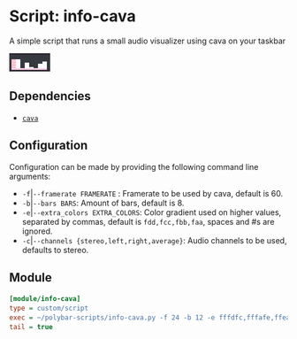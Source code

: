 # Script: info-cava

A simple script that runs a small audio visualizer using cava on your taskbar

![info-cava](screenshots/1.png)


## Dependencies

* [`cava`](https://github.com/karlstav/cava)

## Configuration

Configuration can be made by providing the following command line arguments:
* `-f`|`--framerate FRAMERATE` : Framerate to be used by cava, default is 60.
* `-b`|`--bars BARS`:  Amount of bars, default is 8.
* `-e`|`--extra_colors EXTRA_COLORS`: Color gradient used on higher values, separated by commas, default is `fdd,fcc,fbb,faa`, spaces and #s are ignored.
* `-c`|`--channels {stereo,left,right,average}`: Audio channels to be used, defaults to stereo.

## Module

```ini
[module/info-cava]
type = custom/script
exec = ~/polybar-scripts/info-cava.py -f 24 -b 12 -e fffdfc,fffafe,ffeafa,ffc3d2 -c average
tail = true
```
